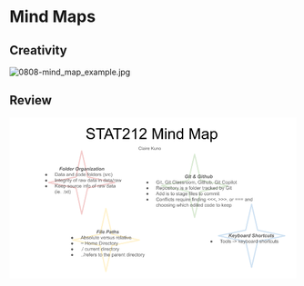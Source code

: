 # Mind Maps

## Creativity

![0808-mind_map_example.jpg](0808-mind_map_example.jpg)

## Review

![review-mm.png](review-mm.png)
